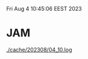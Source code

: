 Fri Aug  4 10:45:06 EEST 2023
# JAM
<a href='./cache/202308/04_10.log'>./cache/202308/04_10.log</a>
